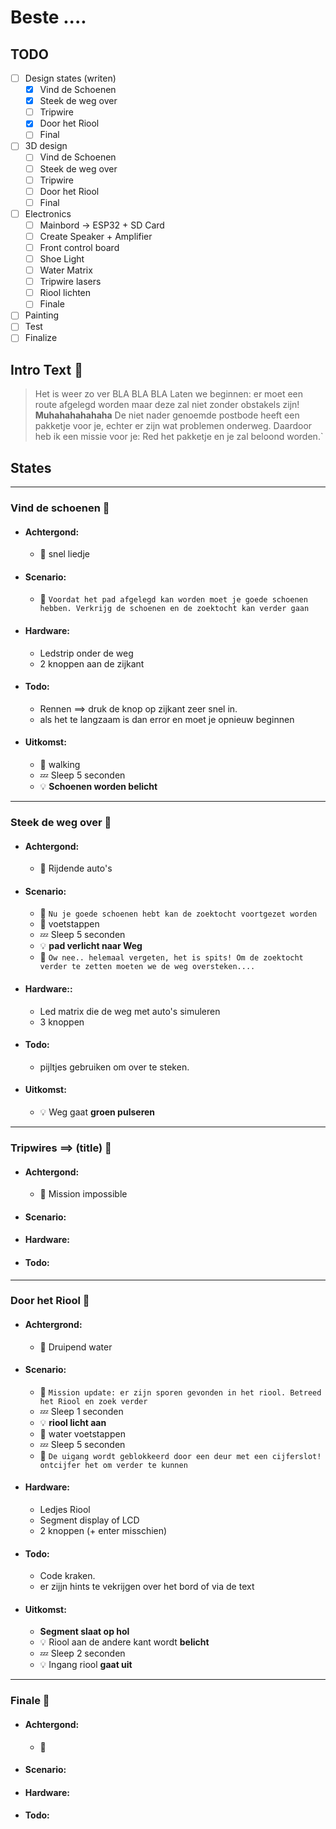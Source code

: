 # Beste ....

## TODO

- [ ] Design states (writen)
  - [x] Vind de Schoenen
  - [x] Steek de weg over
  - [ ] Tripwire
  - [x] Door het Riool
  - [ ] Final
- [ ] 3D design
  - [ ] Vind de Schoenen
  - [ ] Steek de weg over
  - [ ] Tripwire
  - [ ] Door het Riool
  - [ ] Final
- [ ] Electronics
  - [ ] Mainbord -> ESP32 + SD Card
  - [ ] Create Speaker + Amplifier
  - [ ] Front control board
  - [ ] Shoe Light
  - [ ] Water Matrix
  - [ ] Tripwire lasers
  - [ ] Riool lichten
  - [ ] Finale
- [ ] Painting
- [ ] Test
- [ ] Finalize

## Intro Text :loudspeaker:

> Het is weer zo ver BLA BLA BLA Laten we beginnen: er moet een route afgelegd worden maar deze zal niet zonder obstakels zijn! **Muhahahahahaha**
> De niet nader genoemde postbode heeft een pakketje voor je, echter er zijn wat problemen onderweg. Daardoor heb ik een missie voor je: Red het pakketje en je zal beloond worden.`

## States

---

### Vind de schoenen :shoe:

- #### Achtergond:
  - :musical_note: snel liedje
- #### Scenario:
  - :loudspeaker: `Voordat het pad afgelegd kan worden moet je goede schoenen hebben. Verkrijg de schoenen en de zoektocht kan verder gaan`
- #### Hardware:
  - Ledstrip onder de weg
  - 2 knoppen aan de zijkant
- #### Todo:
  - Rennen ==> druk de knop op zijkant zeer snel in.
  - als het te langzaam is dan error en moet je opnieuw beginnen
- #### Uitkomst:
  - :musical_note: walking
  - :zzz: Sleep 5 seconden
  - :bulb: **Schoenen worden belicht**

---

### Steek de weg over :walking:

- #### Achtergond:
  - :musical_note: Rijdende auto's
- #### Scenario:
  - :loudspeaker: `Nu je goede schoenen hebt kan de zoektocht voortgezet worden`
  - :musical_note: voetstappen
  - :zzz: Sleep 5 seconden
  - :bulb: **pad verlicht naar Weg**
  - :loudspeaker: `Ow nee.. helemaal vergeten, het is spits! Om de zoektocht verder te zetten moeten we de weg oversteken....`
- #### Hardware::
  - Led matrix die de weg met auto's simuleren
  - 3 knoppen
- #### Todo:
  - pijltjes gebruiken om over te steken.
- #### Uitkomst:
  - :bulb: Weg gaat **groen pulseren**

---

### Tripwires ==> (title) :flashlight:

- #### Achtergond:
  - :musical_note: Mission impossible
- #### Scenario:
- #### Hardware:
- #### Todo:

---

### Door het Riool :potable_water:

- #### Achtergrond:
  - :musical_note: Druipend water
- #### Scenario:
  - :loudspeaker: `Mission update: er zijn sporen gevonden in het riool. Betreed het Riool en zoek verder`
  - :zzz: Sleep 1 seconden
  - :bulb: **riool licht aan**
  - :musical_note: water voetstappen
  - :zzz: Sleep 5 seconden
  - :loudspeaker: `De uigang wordt geblokkeerd door een deur met een cijferslot! ontcijfer het om verder te kunnen`
- #### Hardware:
  - Ledjes Riool
  - Segment display of LCD
  - 2 knoppen (+ enter misschien)
- #### Todo:
  - Code kraken.
  - er zijjn hints te vekrijgen over het bord of via de text
- #### Uitkomst:
  - **Segment slaat op hol**
  - :bulb: Riool aan de andere kant wordt **belicht**
  - :zzz: Sleep 2 seconden
  - :bulb: Ingang riool **gaat uit**

---

### Finale :checkered_flag:

- #### Achtergond:
  - :musical_note:
- #### Scenario:
- #### Hardware:
- #### Todo:
